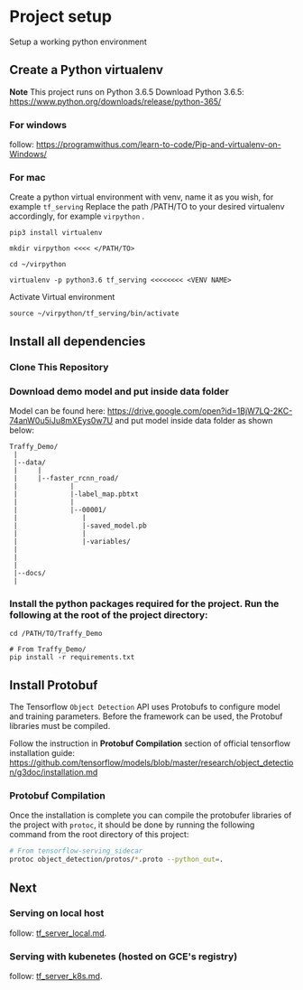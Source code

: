 # Project setup

Setup a working python environment

## Create a Python virtualenv

**Note** This project runs on Python 3.6.5
Download Python 3.6.5:  https://www.python.org/downloads/release/python-365/

### For windows
follow: https://programwithus.com/learn-to-code/Pip-and-virtualenv-on-Windows/

### For mac

Create a python virtual environment with venv, name it as you wish, for example ```tf_serving``` Replace the path /PATH/TO to your desired virtualenv accordingly, for example ```virpython``` .
```
pip3 install virtualenv

mkdir virpython <<<< </PATH/TO>

cd ~/virpython

virtualenv -p python3.6 tf_serving <<<<<<<< <VENV NAME>
```
Activate Virtual environment
```
source ~/virpython/tf_serving/bin/activate
```

## Install all dependencies

### Clone This Repository 

### Download demo model and put inside data folder
Model can be found here: https://drive.google.com/open?id=1BjW7LQ-2KC-74anW0u5iJu8mXEys0w7U
and put model inside data folder as shown below:
```
Traffy_Demo/
 |
 |--data/
 |     |
 |     |--faster_rcnn_road/
 |             |
 |             |-label_map.pbtxt
 |             |
 |             |--00001/
 |                |
 |                |-saved_model.pb 
 |                |
 |                |-variables/
 |             
 |     
 |
 |--docs/
 |
```
### Install the python packages required for the project. Run the following at the root of the project directory:
```
cd /PATH/TO/Traffy_Demo

# From Traffy_Demo/
pip install -r requirements.txt
``` 

## Install Protobuf
The Tensorflow `Object Detection` API uses Protobufs to configure model and training parameters. 
Before the framework can be used, the Protobuf libraries must be compiled. 
 
Follow the instruction in **Protobuf Compilation** section of official tensorflow installation guide:  https://github.com/tensorflow/models/blob/master/research/object_detection/g3doc/installation.md 

### Protobuf Compilation

Once the installation is complete you can compile the protobufer libraries of the project with `protoc`, 
it should be done by running the following command from the root directory of this project:
```bash
# From tensorflow-serving_sidecar
protoc object_detection/protos/*.proto --python_out=.
```
## Next

### Serving on local host

follow: [tf_server_local.md](tf_server_local.md).

### Serving with kubenetes (hosted on GCE's registry)

follow: [tf_server_k8s.md](tf_server_k8s.md).


